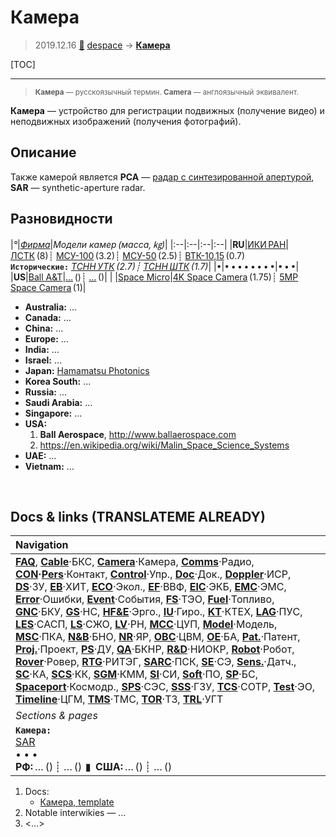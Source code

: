 # Камера
> 2019.12.16 [🚀](../index/index.md) [despace](index.md) → **[Камера](cam.md)**

[TOC]

---

> <small>**Камера** — русскоязычный термин. **Camera** — англоязычный эквивалент.</small>

**Камера** — устройство для регистрации подвижных (получение видео) и неподвижных изображений (получения фотографий).



## Описание
Также камерой является **РСА** — [радар с синтезированной апертурой](sar.md), **SAR** — synthetic-aperture radar.



## Разновидности
|*°*|*[Фирма](contact.md)*|*Модели камер (масса, ㎏)*|
|:--|:--|:--|:--|
|**RU**|[ИКИ РАН](zz_iki_ras.md)|[ЛСТК](lstk.md) (8)┊ [МСУ-100](msu_100.md) (3.2)┊ [МСУ-50](msu_50.md) (2.5)┊ [ВТК-10,15](vtk_1015.md) (0.7)<br> **`Исторические:`** *[ТСНН УТК](tsnn_utk.md) (2.7)┊ [ТСНН ШТК](tsnn_shtk.md) (1.7)*|
|•|• • • • • • • •|• • •|
|**US**|[Ball A&T](zz_ball_at.md)|[…](.md) ()┊ […](.md) ()|
| |[Space Micro](space_micro.md)|[4K Space Camera](4k_space_camera.md) (1.75)┊ [5MP Space Camera](5mp_space_camera.md) (1)|


   - **Australia:** …
   - **Canada:** …
   - **China:** …
   - **Europe:** …
   - **India:** …
   - **Israel:** …
   - **Japan:** [Hamamatsu Photonics](zz_hamamatsu_phot.md)
   - **Korea South:** …
   - **Russia:** …
   - **Saudi Arabia:** …
   - **Singapore:** …
   - **USA:**
      1. **Ball Aerospace**, <http://www.ballaerospace.com>
      1. <https://en.wikipedia.org/wiki/Malin_Space_Science_Systems>
   - **UAE:** …
   - **Vietnam:** …



<p style="page-break-after:always"> </p>

## Docs & links (TRANSLATEME ALREADY)
|Navigation|
|:--|
|**[FAQ](faq.md)**, **[Cable](cable.md)**·БКС, **[Camera](cam.md)**·Камера, **[Comms](comms.md)**·Радио, **[CON](contact.md)·[Pers](person.md)**·Контакт, **[Control](control.md)**·Упр., **[Doc](doc.md)**·Док., **[Doppler](doppler.md)**·ИСР, **[DS](ds.md)**·ЗУ, **[EB](eb.md)**·ХИТ, **[ECO](ecology.md)**·Экол., **[EF](ef.md)**·ВВФ, **[ElC](elc.md)**·ЭКБ, **[EMC](emc.md)**·ЭМС, **[Error](error.md)**·Ошибки, **[Event](event.md)**·События, **[FS](fs.md)**·ТЭО, **[Fuel](fuel.md)**·Топливо, **[GNC](gnc.md)**·БКУ, **[GS](scs.md)**·НС, **[HF&E](hfe.md)**·Эрго., **[IU](iu.md)**·Гиро., **[KT](kt.md)**·КТЕХ, **[LAG](lag.md)**·ПУC, **[LES](les.md)**·САСП, **[LS](ls.md)**·СЖО, **[LV](lv.md)**·РН, **[MCC](mcc.md)**·ЦУП, **[Model](model.md)**·Модель, **[MSC](sc.md)**·ПКА, **[N&B](nnb.md)**·БНО, **[NR](nr.md)**·ЯР, **[OBC](obc.md)**·ЦВМ, **[OE](oe.md)**·БА, **[Pat.](патент.md)**·Патент, **[Proj.](project.md)**·Проект, **[PS](ps.md)**·ДУ, **[QA](qa.md)**·БКНР, **[R&D](rnd.md)**·НИОКР, **[Robot](robotics.md)**·Робот, **[Rover](rover.md)**·Ровер, **[RTG](rtg.md)**·РИТЭГ, **[SARC](sarc.md)**·ПСК, **[SE](se.md)**·СЭ, **[Sens.](sensor.md)**·Датч., **[SC](sc.md)**·КА, **[SCS](scs.md)**·КК, **[SGM](sgm.md)**·КММ, **[SI](si.md)**·СИ, **[Soft](soft.md)**·ПО, **[SP](sp.md)**·БС, **[Spaceport](spaceport.md)**·Космодр., **[SPS](sps.md)**·СЭС, **[SSS](sss.md)**·ГЗУ, **[TCS](tcs.md)**·СОТР, **[Test](test.md)**·ЭО, **[Timeline](timeline.md)**·ЦГМ, **[TMS](tms.md)**·ТМС, **[TOR](tor.md)**·ТЗ, **[TRL](trl.md)**·УГТ|
|*Sections & pages*|
|**`Камера:`**<br> [SAR](sar.md) <br>• • •<br> **РФ:** … () ┊ … ()  ▮  **США:** … () ┊ … ()|

   1. Docs:
      - [Камера, template](template_camera.md)
   1. Notable interwikies — …
   1. <…>
